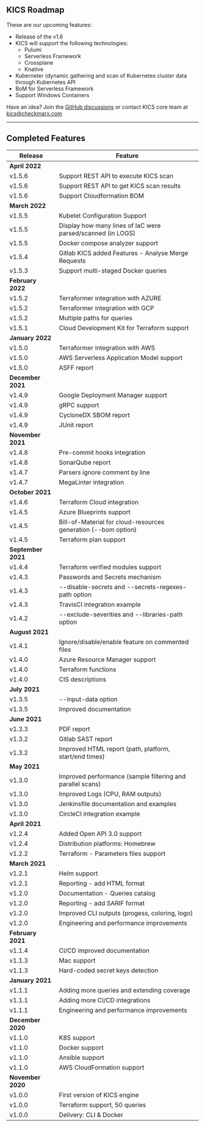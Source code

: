 ## KICS Roadmap

These are our upcoming features:

- Release of the v1.6
- KICS will support the following technologies:
    - Pulumi
    - Serverless Framework
    - Crossplane
    - Knative
- Kuberneter (dynamic gathering and scan of Kubernetes cluster data through Kubernetes API
- BoM for Serverless Framework
- Support Windows Containers

Have an idea?
Join the <a href="https://github.com/Checkmarx/kics/discussions" target="_blank">GitHub discussions</a> or contact KICS core team at [kics@checkmarx.com](mailto:kics@checkmarx.com)

---

## Completed Features

| Release | Feature |
| --- | --- |
| **April 2022** |
| v1.5.6 | Support REST API to execute KICS scan |
| v1.5.6 | Support REST API to get KICS scan results |
| v1.5.6 | Support Cloudformation BOM	 |
| **March 2022** |
| v1.5.5 | Kubelet Configuration Support |
| v1.5.5 | Display how many lines of IaC were parsed/scanned (in LOGS) |
| v1.5.5 | Docker compose analyzer support |
| v1.5.4 | Gitlab KICS added Features - Analyse Merge Requests |
| v1.5.3 | Support multi-staged Docker queries |
| **February 2022** |
| v1.5.2 | Terraformer integration with AZURE |
| v1.5.2 | Terraformer integration with GCP |
| v1.5.2 | Multiple paths for queries | 
| v1.5.1 | Cloud Development Kit for Terraform support |
| **January 2022** | 
| v1.5.0 | Terraformer integration with AWS |
| v1.5.0 | AWS Serverless Application Model support |
| v1.5.0 | ASFF report |
| **December 2021** |
| v1.4.9 | Google Deployment Manager support |
| v1.4.9 | gRPC support |
| v1.4.9 | CycloneDX SBOM report |
| v1.4.9 | JUnit report |
| **November 2021** |
| v1.4.8 | Pre-commit hooks integration |
| v1.4.8 | SonarQube report |
| v1.4.7 | Parsers ignore comment by line | 
| v1.4.7 | MegaLinter integration |
| **October 2021** |
| v1.4.6 | Terraform Cloud integration |
| v1.4.5 | Azure Blueprints support |
| v1.4.5 | Bill-of-Material for cloud-resources generation (--bom option) |
| v1.4.5 | Terraform plan support |
| **September 2021** |
| v1.4.4 | Terraform verified modules support |
| v1.4.3 | Passwords and Secrets mechanism |
| v1.4.3 | --disable-secrets and --secrets-regexes-path option |
| v1.4.3 | TravisCI integration example |
| v1.4.2 | --exclude-severities and --libraries-path option |
| **August 2021** |
| v1.4.1 | Ignore/disable/enable feature on commented files |
| v1.4.0 | Azure Resource Manager support |
| v1.4.0 | Terraform functions |
| v1.4.0 | CIS descriptions |
| **July 2021** |
| v1.3.5 | --input-data option |
| v1.3.5 | Improved documentation |
| **June 2021** |
| v1.3.3 | PDF report |
| v1.3.2 | Gitlab SAST report |
| v1.3.2 | Improved HTML report (path, platform, start/end times) |
| **May 2021** |
| v1.3.0 | Improved performance (sample filtering and parallel scans) |
| v1.3.0 | Improved Logs (CPU, RAM outputs) |
| v1.3.0 | Jenkinsfile documentation and examples |
| v1.3.0 | CircleCI integration example |
| **April 2021** |
| v1.2.4 | Added Open API 3.0 support |
| v1.2.4 | Distribution platforms: Homebrew |
| v1.2.2 | Terraform - Parameters files support |
| **March 2021** | 
| v1.2.1 | Helm support |
| v1.2.1 | Reporting - add HTML format |
| v1.2.0 | Documentation - Queries catalog |
| v1.2.0 | Reporting - add SARIF format |
| v1.2.0 | Improved CLI outputs (progess, coloring, logo) |
| v1.2.0 | Engineering and performance improvements |
| **February 2021** | 
| v1.1.4 | CI/CD improved documentation |
| v1.1.3 | Mac support |
| v1.1.3 | Hard-coded secret keys detection |
| **January 2021** | 
| v1.1.1 | Adding more queries and extending coverage |
| v1.1.1 | Adding more CI/CD integrations |
| v1.1.1 | Engineering and performance improvements |
| **December 2020** | 
| v1.1.0 | K8S support |
| v1.1.0 | Docker support |
| v1.1.0 | Ansible support |
| v1.1.0 | AWS CloudFormation support |
| **November 2020** | 
| v1.0.0 | First version of KICS engine |
| v1.0.0 | Terraform support, 50 queries |
| v1.0.0 | Delivery: CLI & Docker |
